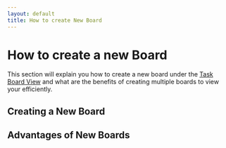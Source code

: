 ```yaml
---
layout: default
title: How to create New Board
---
```


# How to create a new Board

This section will explain you how to create a new board under the [Task Board View](../Features/Task_Board_Pane.md#view-header-section) and what are the benefits of creating multiple boards to view your efficiently.

## Creating a New Board

## Advantages of New Boards
